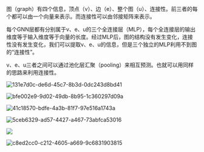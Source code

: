 图（graph）有四个信息，顶点（v）、边（e）、整个图（u）、连接性。前三者的每个都可以由一个向量来表示。而连接性可以由邻接矩阵来表示。

每个GNN层都有分别属于v、e、u的三个全连接层（MLP），每个全连接层的输出维度等于输入维度等于向量的长度。经过MLP后，图的结构没有发生变化，连接性没有发生变化，我们可以提取v、e、u的信息，但是三个独立的MLP利用不到图的“连接性”。

v、e、u三者之间可以通过池化层汇聚（pooling）来相互预测。也就可以用同样的思路来利用连接性。

![131e7d0c-de6d-45c7-8b3d-0dc243d8bd41](file:///C:/Users/Lenovo/Pictures/Typedown/131e7d0c-de6d-45c7-8b3d-0dc243d8bd41.png)

![bfe002e9-9d02-49db-8b95-1c360297d09a](file:///C:/Users/Lenovo/Pictures/Typedown/bfe002e9-9d02-49db-8b95-1c360297d09a.png)

![41c18570-bdfe-4a3b-81f7-97e516a1743a](file:///C:/Users/Lenovo/Pictures/Typedown/41c18570-bdfe-4a3b-81f7-97e516a1743a.png)

![5ceb6329-ad57-4427-a467-73abfca53016](file:///C:/Users/Lenovo/Pictures/Typedown/5ceb6329-ad57-4427-a467-73abfca53016.png)

![](file:///C:/Users/Lenovo/Pictures/Screenshots/%E5%B1%8F%E5%B9%95%E6%88%AA%E5%9B%BE%202025-02-17%20174619.png)

![c8ed2cc0-c212-4605-a669-9c6831903815](file:///C:/Users/Lenovo/Pictures/Typedown/c8ed2cc0-c212-4605-a669-9c6831903815.png)


